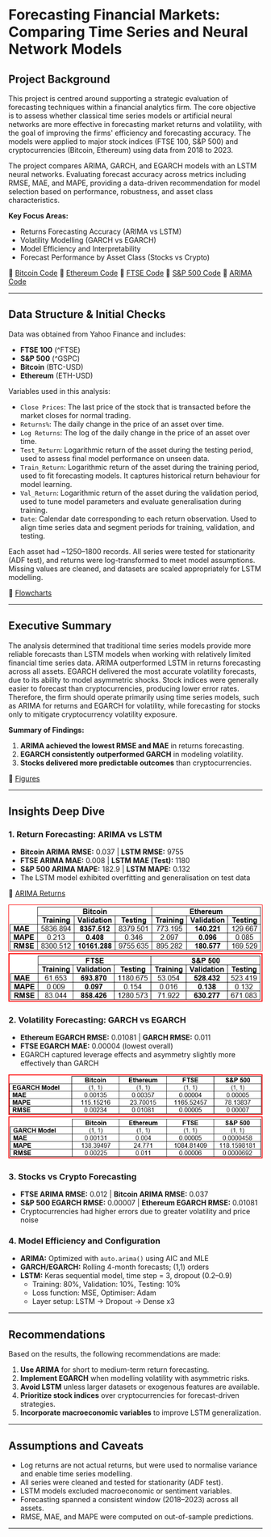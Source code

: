 # Forecasting Financial Markets: Comparing Time Series and Neural Network Models

## Project Background

This project is centred around supporting a strategic evaluation of forecasting techniques within a financial analytics firm. The core objective is to assess whether classical time series models or artificial neural networks are more effective in forecasting market returns and volatility, with the goal of improving the firms' efficiency and forecasting accuracy. The models were applied to major stock indices (FTSE 100, S&P 500) and cryptocurrencies (Bitcoin, Ethereum) using data from 2018 to 2023.

The project compares ARIMA, GARCH, and EGARCH models with an LSTM neural networks. Evaluating forecast accuracy across metrics including RMSE, MAE, and MAPE, providing a data-driven recommendation for model selection based on performance, robustness, and asset class characteristics.

**Key Focus Areas:**

- Returns Forecasting Accuracy (ARIMA vs LSTM)
- Volatility Modelling (GARCH vs EGARCH)
- Model Efficiency and Interpretability
- Forecast Performance by Asset Class (Stocks vs Crypto)

🔗 [Bitcoin Code](Bitcoin)  🔗 [Ethereum Code](Ethereum) 🔗 [FTSE Code](FTSE) 🔗 [S&P 500 Code](S&P_500)  🔗 [ARIMA Code](ARIMA_R_Code.R)  

---

## Data Structure & Initial Checks

Data was obtained from Yahoo Finance and includes:

- **FTSE 100** (^FTSE)
- **S&P 500** (^GSPC)
- **Bitcoin** (BTC-USD)
- **Ethereum** (ETH-USD)

Variables used in this analysis:

- `Close Prices`: The last price of the stock that is transacted before the market closes for normal trading.  
- `Returns%`: The daily change in the price of an asset over time.   
- `Log Returns`: The log of the daily change in the price of an asset over time.
- `Test_Return`: Logarithmic return of the asset during the testing period, used to assess final model performance on unseen data.
- `Train_Return`: Logarithmic return of the asset during the training period, used to fit forecasting models. It captures historical return behaviour for model learning.
- `Val_Return`: Logarithmic return of the asset during the validation period, used to tune model parameters and evaluate generalisation during training.
- `Date`: Calendar date corresponding to each return observation. Used to align time series data and segment periods for training, validation, and testing. 

Each asset had ~1250–1800 records. All series were tested for stationarity (ADF test), and returns were log-transformed to meet model assumptions. Missing values are cleaned, and datasets are scaled appropriately for LSTM modelling.

🔗 [Flowcharts](Images)

---

## Executive Summary

The analysis determined that traditional time series models provide more reliable forecasts than LSTM models when working with relatively limited financial time series data. ARIMA outperformed LSTM in returns forecasting across all assets. EGARCH delivered the most accurate volatility forecasts, due to its ability to model asymmetric shocks. Stock indices were generally easier to forecast than cryptocurrencies, producing lower error rates. Therefore, the firm should operate primarily using time series models, such as ARIMA for returns and EGARCH for volatility, while forecasting for stocks only to mitigate cryptocurrency volatility exposure.

**Summary of Findings:**

1. **ARIMA achieved the lowest RMSE and MAE** in returns forecasting.
2. **EGARCH consistently outperformed GARCH** in modeling volatility.
3. **Stocks delivered more predictable outcomes** than cryptocurrencies.

🔗 [Figures](Figures)

---

## Insights Deep Dive

### 1. Return Forecasting: ARIMA vs LSTM

- **Bitcoin ARIMA RMSE:** 0.037 | **LSTM RMSE:** 9755  
- **FTSE ARIMA MAE:** 0.008 | **LSTM MAE (Test):** 1180  
- **S&P 500 ARIMA MAPE:** 182.9 | **LSTM MAPE:** 0.132  
- The LSTM model exhibited overfitting and generalisation on test data

🔗 [ARIMA Returns](Images/ARIMA_Model_Forecasting_Results.png)

![LSTM Crypto Figure](Images/LSTM_Model_Cryptocurrencies_Forecasting_Results.png)   ![LSTM Crypto Figure](Images/LSTM_Model_Stock_Forecasting_Results.png)


### 2. Volatility Forecasting: GARCH vs EGARCH

- **Ethereum EGARCH RMSE:** 0.01081 | **GARCH RMSE:** 0.011  
- **FTSE EGARCH MAE:** 0.00004 (lowest overall)  
- EGARCH captured leverage effects and asymmetry slightly more effectively than GARCH

![GARCH Figure](Images/EGARCH_Model_Forecasting_Results.png)   ![EGARCH Figure](Images/GARCH_Model_Forecasting_Results.png)

### 3. Stocks vs Crypto Forecasting

- **FTSE ARIMA RMSE:** 0.012 | **Bitcoin ARIMA RMSE:** 0.037  
- **S&P 500 EGARCH RMSE:** 0.00007 | **Ethereum EGARCH RMSE:** 0.01081  
- Cryptocurrencies had higher errors due to greater volatility and price noise

### 4. Model Efficiency and Configuration

- **ARIMA:** Optimized with `auto.arima()` using AIC and MLE  
- **GARCH/EGARCH:** Rolling 4-month forecasts; (1,1) orders  
- **LSTM:** Keras sequential model, time step = 3, dropout (0.2–0.9)  
  - Training: 80%, Validation: 10%, Testing: 10%  
  - Loss function: MSE, Optimiser: Adam  
  - Layer setup: LSTM → Dropout → Dense x3

---

## Recommendations

Based on the results, the following recommendations are made:

1. **Use ARIMA** for short to medium-term return forecasting.
2. **Implement EGARCH** when modelling volatility with asymmetric risks.
3. **Avoid LSTM** unless larger datasets or exogenous features are available.
4. **Prioritize stock indices** over cryptocurrencies for forecast-driven strategies.
5. **Incorporate macroeconomic variables** to improve LSTM generalization.

---

## Assumptions and Caveats

- Log returns are not actual returns, but were used to normalise variance and enable time series modelling.
- All series were cleaned and tested for stationarity (ADF test).
- LSTM models excluded macroeconomic or sentiment variables.
- Forecasting spanned a consistent window (2018–2023) across all assets.
- RMSE, MAE, and MAPE were computed on out-of-sample predictions.

---

